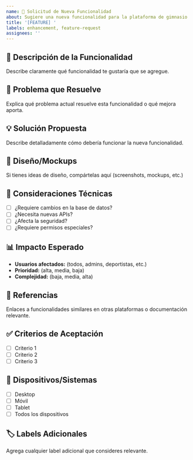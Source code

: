 ```yaml
---
name: 🚀 Solicitud de Nueva Funcionalidad
about: Sugiere una nueva funcionalidad para la plataforma de gimnasio
title: '[FEATURE] '
labels: enhancement, feature-request
assignees: ''
---
```


## 📝 Descripción de la Funcionalidad
Describe claramente qué funcionalidad te gustaría que se agregue.

## 🎯 Problema que Resuelve
Explica qué problema actual resuelve esta funcionalidad o qué mejora aporta.

## 💡 Solución Propuesta
Describe detalladamente cómo debería funcionar la nueva funcionalidad.

## 🎨 Diseño/Mockups
Si tienes ideas de diseño, compártelas aquí (screenshots, mockups, etc.)

## 🔧 Consideraciones Técnicas
- [ ] ¿Requiere cambios en la base de datos?
- [ ] ¿Necesita nuevas APIs?
- [ ] ¿Afecta la seguridad?
- [ ] ¿Requiere permisos especiales?

## 📊 Impacto Esperado
- **Usuarios afectados:** (todos, admins, deportistas, etc.)
- **Prioridad:** (alta, media, baja)
- **Complejidad:** (baja, media, alta)

## 🔗 Referencias
Enlaces a funcionalidades similares en otras plataformas o documentación relevante.

## ✅ Criterios de Aceptación
- [ ] Criterio 1
- [ ] Criterio 2
- [ ] Criterio 3

## 📱 Dispositivos/Sistemas
- [ ] Desktop
- [ ] Móvil
- [ ] Tablet
- [ ] Todos los dispositivos

## 🏷️ Labels Adicionales
Agrega cualquier label adicional que consideres relevante.
